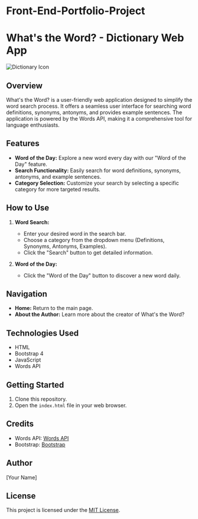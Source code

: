 # Front-End-Portfolio-Project
# What's the Word? - Dictionary Web App

![Dictionary Icon](./assets/dictionary_logo.svg)

## Overview
What's the Word? is a user-friendly web application designed to simplify the word search process. It offers a seamless user interface for searching word definitions, synonyms, antonyms, and provides example sentences. The application is powered by the Words API, making it a comprehensive tool for language enthusiasts.

## Features
- **Word of the Day:** Explore a new word every day with our "Word of the Day" feature.
- **Search Functionality:** Easily search for word definitions, synonyms, antonyms, and example sentences.
- **Category Selection:** Customize your search by selecting a specific category for more targeted results.

## How to Use
1. **Word Search:**
    - Enter your desired word in the search bar.
    - Choose a category from the dropdown menu (Definitions, Synonyms, Antonyms, Examples).
    - Click the "Search" button to get detailed information.

2. **Word of the Day:**
    - Click the "Word of the Day" button to discover a new word daily.

## Navigation
- **Home:** Return to the main page.
- **About the Author:** Learn more about the creator of What's the Word?

## Technologies Used
- HTML
- Bootstrap 4
- JavaScript
- Words API

## Getting Started
1. Clone this repository.
2. Open the `index.html` file in your web browser.

## Credits
- Words API: [Words API](https://www.wordsapi.com/)
- Bootstrap: [Bootstrap](https://getbootstrap.com/)

## Author
[Your Name]

## License
This project is licensed under the [MIT License](LICENSE).  